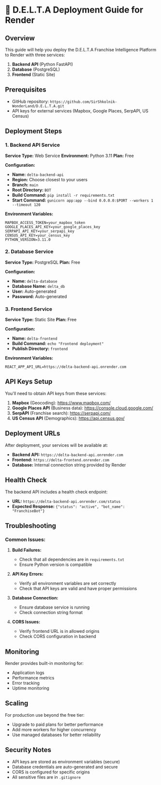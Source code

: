 # 🚀 D.E.L.T.A Deployment Guide for Render

## Overview
This guide will help you deploy the D.E.L.T.A Franchise Intelligence Platform to Render with three services:
1. **Backend API** (Python FastAPI)
2. **Database** (PostgreSQL)
3. **Frontend** (Static Site)

## Prerequisites
- GitHub repository: `https://github.com/SirShkolnik-WonderLand/D.E.L.T.A.git`
- API keys for external services (Mapbox, Google Places, SerpAPI, US Census)

## Deployment Steps

### 1. Backend API Service

**Service Type:** Web Service
**Environment:** Python 3.11
**Plan:** Free

**Configuration:**
- **Name:** `delta-backend-api`
- **Region:** Choose closest to your users
- **Branch:** `main`
- **Root Directory:** `BOT`
- **Build Command:** `pip install -r requirements.txt`
- **Start Command:** `gunicorn app:app --bind 0.0.0.0:$PORT --workers 1 --timeout 120`

**Environment Variables:**
```
MAPBOX_ACCESS_TOKEN=your_mapbox_token
GOOGLE_PLACES_API_KEY=your_google_places_key
SERPAPI_API_KEY=your_serpapi_key
CENSUS_API_KEY=your_census_key
PYTHON_VERSION=3.11.0
```

### 2. Database Service

**Service Type:** PostgreSQL
**Plan:** Free

**Configuration:**
- **Name:** `delta-database`
- **Database Name:** `delta_db`
- **User:** Auto-generated
- **Password:** Auto-generated

### 3. Frontend Service

**Service Type:** Static Site
**Plan:** Free

**Configuration:**
- **Name:** `delta-frontend`
- **Build Command:** `echo "Frontend deployment"`
- **Publish Directory:** `frontend`

**Environment Variables:**
```
REACT_APP_API_URL=https://delta-backend-api.onrender.com
```

## API Keys Setup

You'll need to obtain API keys from these services:

1. **Mapbox** (Geocoding): https://www.mapbox.com/
2. **Google Places API** (Business data): https://console.cloud.google.com/
3. **SerpAPI** (Franchise search): https://serpapi.com/
4. **US Census API** (Demographics): https://api.census.gov/

## Deployment URLs

After deployment, your services will be available at:
- **Backend API:** `https://delta-backend-api.onrender.com`
- **Frontend:** `https://delta-frontend.onrender.com`
- **Database:** Internal connection string provided by Render

## Health Check

The backend API includes a health check endpoint:
- **URL:** `https://delta-backend-api.onrender.com/status`
- **Expected Response:** `{"status": "active", "bot_name": "FranchiseBot"}`

## Troubleshooting

### Common Issues:

1. **Build Failures:**
   - Check that all dependencies are in `requirements.txt`
   - Ensure Python version is compatible

2. **API Key Errors:**
   - Verify all environment variables are set correctly
   - Check that API keys are valid and have proper permissions

3. **Database Connection:**
   - Ensure database service is running
   - Check connection string format

4. **CORS Issues:**
   - Verify frontend URL is in allowed origins
   - Check CORS configuration in backend

## Monitoring

Render provides built-in monitoring for:
- Application logs
- Performance metrics
- Error tracking
- Uptime monitoring

## Scaling

For production use beyond the free tier:
- Upgrade to paid plans for better performance
- Add more workers for higher concurrency
- Use managed databases for better reliability

## Security Notes

- API keys are stored as environment variables (secure)
- Database credentials are auto-generated and secure
- CORS is configured for specific origins
- All sensitive files are in `.gitignore`
